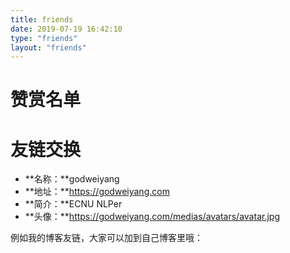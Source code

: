 ```yaml
---
title: friends
date: 2019-07-19 16:42:10
type: "friends"
layout: "friends"
---
```


# 赞赏名单


# 友链交换
* **名称：**godweiyang
* **地址：**https://godweiyang.com
* **简介：**ECNU NLPer
* **头像：**https://godweiyang.com/medias/avatars/avatar.jpg

例如我的博客友链，大家可以加到自己博客里哦：
